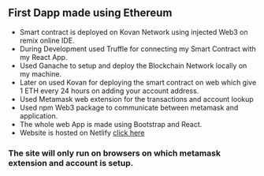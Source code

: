 ## First Dapp made using Ethereum
 - Smart contract is deployed on Kovan Network using injected Web3 on remix online IDE.
 - During Development used Truffle for connecting my Smart Contract with my React App.
 - Used Ganache to setup and deploy the Blockchain Network locally on my machine.
 - Later on used Kovan for deploying the smart contract on web which give 1 ETH every 24 hours on adding your account address.
 - Used Metamask web extension for the transactions and account lookup
 - Used npm Web3 package to communicate between metamask and application.
 - The whole web App is made using Bootstrap and React.
 - Website is hosted on Netlify [click here](https://election-dapp-srrathi.netlify.app/)
### The site will only run on browsers on which metamask extension and account is setup.

